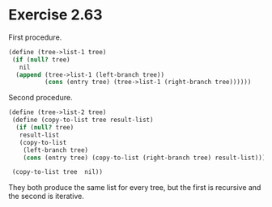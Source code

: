 # Exercise 2.63

First procedure.

```scheme
(define (tree->list-1 tree)
 (if (null? tree)
   nil
  (append (tree->list-1 (left-branch tree))
          (cons (entry tree) (tree->list-1 (right-branch tree))))))
```

Second procedure.

```scheme
(define (tree->list-2 tree)
 (define (copy-to-list tree result-list)
  (if (null? tree)
   result-list
   (copy-to-list
    (left-branch tree)
    (cons (entry tree) (copy-to-list (right-branch tree) result-list)))))

 (copy-to-list tree  nil))
```

They both produce the same list for every tree, but the first is recursive and
the second is iterative.
